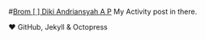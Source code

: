 #[Brom [ ] Diki Andriansyah A P](https://dikiaap.github.io)
My Activity post in there.

:heart: GitHub, Jekyll & Octopress